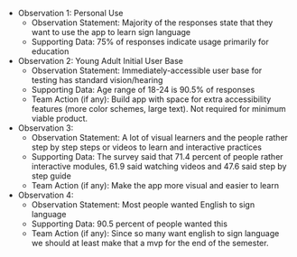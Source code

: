- Observation 1: Personal Use
  - Observation Statement: Majority of the responses state that they want to use the app to learn sign language
  - Supporting Data: 75% of responses indicate usage primarily for education
- Observation 2: Young Adult Initial User Base
  - Observation Statement: Immediately-accessible user base for testing has standard vision/hearing
  - Supporting Data: Age range of 18-24 is 90.5% of responses
  - Team Action (if any): Build app with space for extra accessibility features (more color schemes, large text). Not required for minimum viable product.
- Observation 3:
  - Observation Statement: A lot of visual learners and the people rather step by step steps or videos to learn and interactive practices 
  - Supporting Data: The survey said that 71.4 percent of people rather interactive modules, 61.9 said watching videos and 47.6 said step by step guide
  - Team Action (if any): Make the app more visual and easier to learn 
- Observation 4:
  - Observation Statement: Most people wanted English to sign language 
  - Supporting Data: 90.5 percent of people wanted this 
  - Team Action (if any): Since so many want english to sign language we should at least make that a mvp for the end of the semester.

